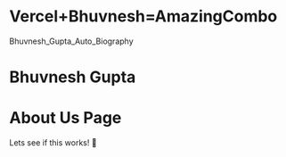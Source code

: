 # Vercel+Bhuvnesh=AmazingCombo
Bhuvnesh_Gupta_Auto_Biography
<h1>Bhuvnesh Gupta</h1>
<div class="about-section">
  <h1>About Us Page</h1>
  <p>Lets see if this works!  </p>
</div>
